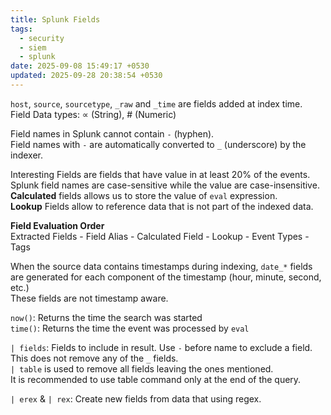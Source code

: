 ```yaml
---
title: Splunk Fields
tags:
  - security
  - siem
  - splunk
date: 2025-09-08 15:49:17 +0530
updated: 2025-09-28 20:38:54 +0530
---
```


`host`, `source`, `sourcetype`, `_raw` and `_time` are fields added at index time.  
Field Data types: ∝ (String), # (Numeric)  

Field names in Splunk cannot contain `-` (hyphen).  
Field names with `-` are automatically converted to `_` (underscore) by the indexer.

Interesting Fields are fields that have value in at least 20% of the events.  
Splunk field names are case-sensitive while the value are case-insensitive.  
**Calculated** fields allows us to store the value of `eval` expression.  
**Lookup** Fields allow to reference data that is not part of the indexed data.  

**Field Evaluation Order**  
Extracted Fields - Field Alias - Calculated Field - Lookup - Event Types - Tags

When the source data contains timestamps during indexing, `date_*` fields are generated for each component of the timestamp (hour, minute, second, etc.)  
These fields are not timestamp aware.  

`now()`: Returns the time the search was started  
`time()`: Returns the time the event was processed by `eval`

`| fields`: Fields to include in result. Use `-` before name to exclude a field.  
This does not remove any of the `_` fields.  
`| table` is used to remove all fields leaving the ones mentioned.  
It is recommended to use table command only at the end of the query.  

`| erex` & `| rex`: Create new fields from data that using regex.  
